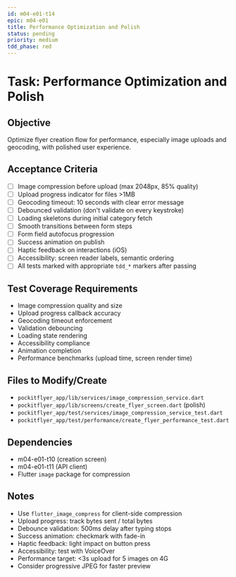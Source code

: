 ```yaml
---
id: m04-e01-t14
epic: m04-e01
title: Performance Optimization and Polish
status: pending
priority: medium
tdd_phase: red
---
```


# Task: Performance Optimization and Polish

## Objective
Optimize flyer creation flow for performance, especially image uploads and geocoding, with polished user experience.

## Acceptance Criteria
- [ ] Image compression before upload (max 2048px, 85% quality)
- [ ] Upload progress indicator for files >1MB
- [ ] Geocoding timeout: 10 seconds with clear error message
- [ ] Debounced validation (don't validate on every keystroke)
- [ ] Loading skeletons during initial category fetch
- [ ] Smooth transitions between form steps
- [ ] Form field autofocus progression
- [ ] Success animation on publish
- [ ] Haptic feedback on interactions (iOS)
- [ ] Accessibility: screen reader labels, semantic ordering
- [ ] All tests marked with appropriate `tdd_*` markers after passing

## Test Coverage Requirements
- Image compression quality and size
- Upload progress callback accuracy
- Geocoding timeout enforcement
- Validation debouncing
- Loading state rendering
- Accessibility compliance
- Animation completion
- Performance benchmarks (upload time, screen render time)

## Files to Modify/Create
- `pockitflyer_app/lib/services/image_compression_service.dart`
- `pockitflyer_app/lib/screens/create_flyer_screen.dart` (polish)
- `pockitflyer_app/test/services/image_compression_service_test.dart`
- `pockitflyer_app/test/performance/create_flyer_performance_test.dart`

## Dependencies
- m04-e01-t10 (creation screen)
- m04-e01-t11 (API client)
- Flutter `image` package for compression

## Notes
- Use `flutter_image_compress` for client-side compression
- Upload progress: track bytes sent / total bytes
- Debounce validation: 500ms delay after typing stops
- Success animation: checkmark with fade-in
- Haptic feedback: light impact on button press
- Accessibility: test with VoiceOver
- Performance target: <3s upload for 5 images on 4G
- Consider progressive JPEG for faster preview
